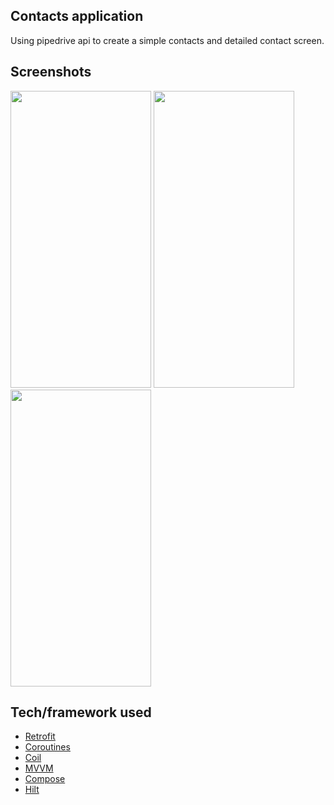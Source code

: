 ## Contacts application
Using pipedrive api to create a simple contacts and detailed contact screen.
 
## Screenshots

<a href="url"><img src="https://user-images.githubusercontent.com/49025519/190667357-ed74ce9d-f3d7-41c5-834a-74fb8e3940ec.png" height="475" width="225" ></a>
<a href="url"><img src="https://user-images.githubusercontent.com/49025519/190667427-647104bb-8f1e-4222-b408-cc8d3bbd0ce9.png" height="475" width="225" ></a>
<a href="url"><img src="https://user-images.githubusercontent.com/49025519/190667476-855212cd-6cfc-47d1-92b8-c7aa058359a1.png" height="475" width="225" ></a>

## Tech/framework used

- [Retrofit](https://square.github.io/retrofit/)
- [Coroutines](https://kotlinlang.org/docs/coroutines-overview.html)
- [Coil](https://coil-kt.github.io/coil/compose/)
- [MVVM](https://en.wikipedia.org/wiki/Model%E2%80%93view%E2%80%93viewmodel)
- [Compose](https://developer.android.com/jetpack/compose)
- [Hilt](https://developer.android.com/training/dependency-injection/hilt-android)
